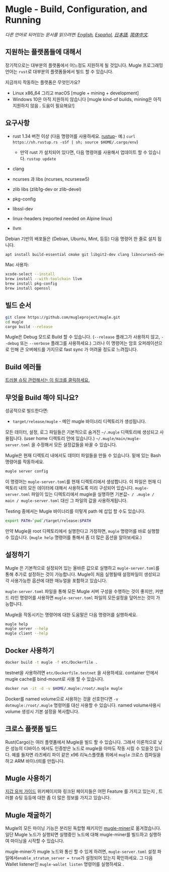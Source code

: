 # Mugle - Build, Configuration, and Running

*다른 언어로 되어있는 문서를 읽으려면: [English](../build.md), [Español](build_ES.md), [日本語](build_JP.md), [简体中文](build_ZH-CN.md).*

## 지원하는 플랫폼들에 대해서

장기적으로는 대부분의 플랫폼에서 어느정도 지원하게 될 것입니다.
Mugle 프로그래밍 언어는 `rust`로 대부분의 플랫폼들에서 빌드 할 수 있습니다.

지금까지 작동하는 플랫폼은 무엇인가요?

* Linux x86_64 그리고 macOS [mugle + mining + development]
* Windows 10은 아직 지원하지 않습니다 [mugle kind-of builds, mining은 아직 지원하지 않음 . 도움이 필요해요!]

## 요구사항

* rust 1.34 버전 이상  (다음 명령어를 사용하세요. [rustup]((https://www.rustup.rs/))- 예.) `curl https://sh.rustup.rs -sSf | sh; source $HOME/.cargo/env`)

  * 만약 rust 가 설치되어 있다면, 다음 명령어를 사용해서 업데이트 할 수 있습니다.
    `rustup update`
* clang
* ncurses 과 libs (ncurses, ncursesw5)
* zlib libs (zlib1g-dev or zlib-devel)
* pkg-config
* libssl-dev
* linux-headers (reported needed on Alpine linux)
* llvm

Debian 기반의 배포들은 (Debian, Ubuntu, Mint, 등등) 다음 명령어 한 줄로 설치 됩니다.

```sh
apt install build-essential cmake git libgit2-dev clang libncurses5-dev libncursesw5-dev zlib1g-dev pkg-config libssl-dev llvm
```

Mac 사용자:

```sh
xcode-select --install
brew install --with-toolchain llvm
brew install pkg-config
brew install openssl
```

## 빌드 순서

```sh
git clone https://github.com/mugleproject/mugle.git
cd mugle
cargo build --release
```

Mugle은 Debug 모드로 Build 할 수 있습니다. (`--release` 플래그가 사용하지 않고, `--debug` 또는 `--verbose` 플래그를 사용하세요.) 그러나 이 명령어는 암호 오퍼레이션으로 인해 큰 오버헤드를 가지므로 fast sync 가 어려울 정도로 느려집니다.

## Build 에러들

[트러블 슈팅 관련해서는 이 링크를 클릭하세요.](https://github.com/mugleproject/docs/wiki/Troubleshooting)

## 무엇을 Build 해야 되나요?

성공적으로 빌드한다면:

* `target/release/mugle` - 메인 mugle 바이너리 디렉토리가 생성됩니다.

모든 데이터, 설정, 로그 파일들은 기본적으로 숨겨진 `~/.mugle` 디렉토리에 생성되고 사용됩니다. (user home 디렉토리 안에 있습니다.)
`~/.mugle/main/mugle-server.toml` 을 수정해서 모든 설정값들을 바꿀 수 있습니다.

Mugle은 현재 디렉토리 내에서도 데이터 파일들을 만들 수 있습니다. 밑에 있는 Bash 명령어를 작동하세요.

```sh
mugle server config
```

이 명령어는 `mugle-server.toml`를 현재 디렉토리에서 생성합니다.
이 파일은 현재 디렉토리 내의 모든 데이터에 대해서 사용하도록 미리 구성되어 있습니다.
`mugle-server.toml` 파일이 있는 디렉토리에서 mugle을 실행하면 기본값`~ / .mugle / main / mugle-server.toml` 대신 그 파일의 값을 사용하게됩니다.

Testing 중에서는 Mugle 바이너리를 이렇게 path 에 삽입 할 수도 있습니다.

```sh
export PATH=`pwd`/target/release:$PATH
```

만약 Mugle을 root 디렉토리에서 실행한다고 가정하면, `mugle` 명령어를 바로 실행할 수 있습니다. (`mugle help` 명령어를 통해서 좀 더 많은 옵션을 알아보세요.)

## 설정하기

Mugle 은 기본적으로 설정되어 있는 올바른 값으로 실행하고 `mugle-server.toml`를 통해 추가로 설정하는 것이 가능합니다.
Mugle이 처음 실행될때 설정파일이 생성되고 각 사용가능한 옵션에 대한 매뉴얼을 포함하고 있습니다.

`mugle-server.toml` 파일을 통해 모든 Mugle 서버 구성을 수행하는 것이 좋지만,
커맨드 라인 명령어를 사용하면 `mugle-server.toml` 파일의 모든설정을 덮어쓰는 것이 가능합니다.

Mugle을 작동시키는 명령어에 대한 도움말은 다음 명령어를 실행하세요.

```sh
mugle help
mugle server --help
mugle client --help
```

## Docker 사용하기

```sh
docker build -t mugle -f etc/Dockerfile .
```

testnet을 사용하려면 `etc/Dockerfile.testnet` 을 사용하세요.
container 안에서 mugle cache를 bind-mount로 사용 할 수 있습니다.

```sh
docker run -it -d -v $HOME/.mugle:/root/.mugle mugle
```

Docker를 named volume으로 사용하는 것을 선호한다면 `-v dotmugle:/root/.mugle` 명령어를 대신 사용할 수 있습니다.
named volume샤용시 volume 생성시 기본 설정을 복사합니다.

## 크로스 플랫폼 빌드

Rust(Cargo)는 여러 플랫폼에서 Mugle을 빌드 할 수 있습니다. 그래서 이론적으로 낮은 성능의 디바이스 에서도 인증받은 노드로 mugle을 아마도 작동 시킬 수 있을것 입니다.
예를 들자면 라즈베리 파이 같은 x96 리눅스플랫폼 위에서 `mugle` 크로스 컴파일을 하고 ARM 바이너릐를 만듭니다.

## Mugle 사용하기

[지갑 유저 가이드](https://github.com/mugleproject/docs/wiki/Wallet-User-Guide) 위키페이지와 링크된 페이지들은 어떤 Feature 를 가지고 있는지 , 트러블 슈팅 등등에 대한 좀 더 많은 정보를 가지고 있습니다.

## Mugle 채굴하기

Mugle의 모든 마이닝 기능은 분리된 독랍형 패키지인 [mugle-miner](https://github.com/mugleproject/mugle-miner)로 옮겨졌습니다.
일단 Mugle 노드가 실행되면 실행중인 노드에 대해 mugle-miner를 빌드하고 실행하여 마이닝을 시작할 수 있습니다.

mugle-miner가 mugle 노드와 통신 할 수 있게 하려면, `mugle-server.toml` 설정 파일에서`enable_stratum_server = true`가 설정되어 있는지 확인하세요. 그 다음 Wallet listener인 `mugle-wallet listen` 명령어를 실행하세요 .
